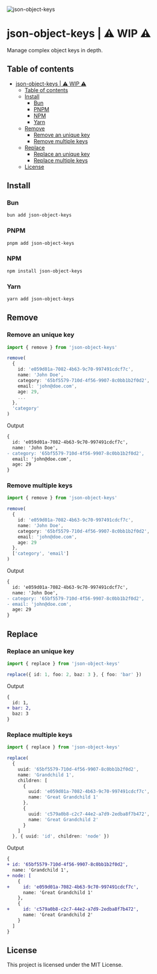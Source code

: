 ![json-object-keys](https://user-images.githubusercontent.com/16243531/222727947-360bc403-92b8-4dc2-8d1b-586215b49a2f.jpg)

# json-object-keys | ⚠️ WIP ⚠️

Manage complex object keys in depth.

## Table of contents

- [json-object-keys | ⚠️ WIP ⚠️](#json-object-keys--️-wip-️)
  - [Table of contents](#table-of-contents)
  - [Install](#install)
    - [Bun](#bun)
    - [PNPM](#pnpm)
    - [NPM](#npm)
    - [Yarn](#yarn)
  - [Remove](#remove)
    - [Remove an unique key](#remove-an-unique-key)
    - [Remove multiple keys](#remove-multiple-keys)
  - [Replace](#replace)
    - [Replace an unique key](#replace-an-unique-key)
    - [Replace multiple keys](#replace-multiple-keys)
  - [License](#license)

## Install

### Bun

```sh
bun add json-object-keys
```

### PNPM

```sh
pnpm add json-object-keys
```

### NPM

```sh
npm install json-object-keys
```

### Yarn

```sh
yarn add json-object-keys
```

## Remove

### Remove an unique key

```ts
import { remove } from 'json-object-keys'

remove(
  {
    id: 'e059d01a-7082-4b63-9c70-997491cdcf7c',
    name: 'John Doe',
    category: '65bf5579-710d-4f56-9907-8c0bb1b2f0d2',
    email: 'john@doe.com',
    age: 29,
    ...
  },
  'category'
)
```

Output

```diff
{
  id: 'e059d01a-7082-4b63-9c70-997491cdcf7c',
  name: 'John Doe',
- category: '65bf5579-710d-4f56-9907-8c0bb1b2f0d2',
  email: 'john@doe.com',
  age: 29
}
```

### Remove multiple keys

```ts
import { remove } from 'json-object-keys'

remove(
  {
    id: 'e059d01a-7082-4b63-9c70-997491cdcf7c',
    name: 'John Doe',
    category: '65bf5579-710d-4f56-9907-8c0bb1b2f0d2',
    email: 'john@doe.com',
    age: 29
  },
  ['category', 'email']
)
```

Output

```diff
{
  id: 'e059d01a-7082-4b63-9c70-997491cdcf7c',
  name: 'John Doe',
- category: '65bf5579-710d-4f56-9907-8c0bb1b2f0d2',
- email: 'john@doe.com',
  age: 29
}
```

## Replace

### Replace an unique key

```ts
import { replace } from 'json-object-keys'

replace({ id: 1, foo: 2, baz: 3 }, { foo: 'bar' })
```

Output

```diff
{
  id: 1,
+ bar: 2,
  baz: 3
}
```

### Replace multiple keys

```ts
import { replace } from 'json-object-keys'

replace(
  {
    uuid: '65bf5579-710d-4f56-9907-8c0bb1b2f0d2',
    name: 'Grandchild 1',
    children: [
      {
        uuid: 'e059d01a-7082-4b63-9c70-997491cdcf7c',
        name: 'Great Grandchild 1'
      },
      {
        uuid: 'c579a0b8-c2c7-44e2-a7d9-2edba8f7b472',
        name: 'Great Grandchild 2'
      }
    ]
  }, { uuid: 'id', children: 'node' })
```

Output

```diff
{
+ id: '65bf5579-710d-4f56-9907-8c0bb1b2f0d2',
  name: 'Grandchild 1',
+ node: [
    {
+     id: 'e059d01a-7082-4b63-9c70-997491cdcf7c',
      name: 'Great Grandchild 1'
    },
    {
+     id: 'c579a0b8-c2c7-44e2-a7d9-2edba8f7b472',
      name: 'Great Grandchild 2'
    }
  ]
}
```

## License

This project is licensed under the MIT License.
